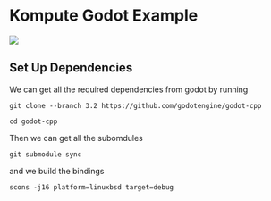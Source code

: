 # Kompute Godot Example

![](https://github.com/EthicalML/vulkan-kompute/raw/master/docs/images/komputer-godot-4.gif)

## Set Up Dependencies

We can get all the required dependencies from godot by running

```
git clone --branch 3.2 https://github.com/godotengine/godot-cpp

cd godot-cpp
```

Then we can get all the subomdules

```
git submodule sync
```

and we build the bindings

```
scons -j16 platform=linuxbsd target=debug

```

